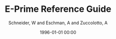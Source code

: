 ---
layout: post
title: E-Prime Reference Guide

date: 1996-01-01 00:00
author: Schneider, W and Eschman, A and Zuccolotto, A
year: 2012
---